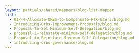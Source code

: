 ```yaml
---
layout: partials/shared/mappers/blog-list-mapper
list:
  - OIP-4-Allocate-ORBS-to-Compensate-FTX-Users/blog.md
  - Introducing-Orbs-Improvement-Proposals/blog.md
  - Proposal-to-Set-Minimum-Self-Delegation/blog.md
  - proposal-1-reinstate-minimum-self-delegation/blog.md
  - Proposal-to-Reinstate-Minimum-Self-Delegation/blog.md
  - introducing-orbs-governance/blog.md
---
```

